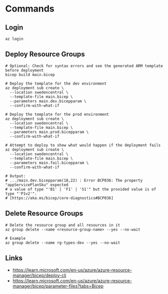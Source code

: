 # Commands

## Login

```shell
az login
```

## Deploy Resource Groups

```shell
# Optional: Check for syntax errors and see the generated ARM template before deployment
bicep build main.bicep
```

```shell
# Deploy the template for the dev environment  
az deployment sub create \
  --location swedencentral \
  --template-file main.bicep \
  --parameters main.dev.bicepparam \
  --confirm-with-what-if
  
# Deploy the template for the prod environment
az deployment sub create \
  --location swedencentral \
  --template-file main.bicep \
  --parameters main.prod.bicepparam \
  --confirm-with-what-if
 
# Attempt to deploy to show what would happen if the deployment fails
az deployment sub create \
  --location swedencentral \
  --template-file main.bicep \
  --parameters main.fail.bicepparam \
  --confirm-with-what-if

# Output:
# .../main.dev.bicepparam(18,22) : Error BCP036: The property "appServicePlanSku" expected
# a value of type "'B1' | 'F1' | 'S1'" but the provided value is of type "'P1v2'". 
# [https://aka.ms/bicep/core-diagnostics#BCP036]
```

## Delete Resource Groups

```shell
# Delete the resource group and all resources in it
az group delete --name <resource-group-name> --yes --no-wait

# Example
az group delete --name rg-types-dev --yes --no-wait
```

## Links

- https://learn.microsoft.com/en-us/azure/azure-resource-manager/bicep/deploy-cli
- https://learn.microsoft.com/en-us/azure/azure-resource-manager/bicep/parameter-files?tabs=Bicep